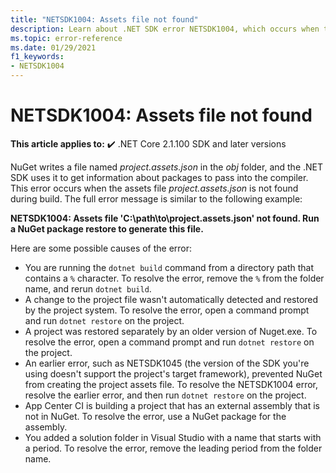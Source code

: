 ```yaml
---
title: "NETSDK1004: Assets file not found"
description: Learn about .NET SDK error NETSDK1004, which occurs when the project.assets.json file is not found.
ms.topic: error-reference
ms.date: 01/29/2021
f1_keywords:
- NETSDK1004
---
```

# NETSDK1004: Assets file not found

**This article applies to:** ✔️ .NET Core 2.1.100 SDK and later versions

NuGet writes a file named *project.assets.json* in the *obj* folder, and the .NET SDK uses it to get information about packages to pass into the compiler. This error occurs when the assets file *project.assets.json* is not found during build. The full error message is similar to the following example:

**NETSDK1004: Assets file 'C:\path\to\project.assets.json' not found. Run a NuGet package restore to generate this file.**

Here are some possible causes of the error:

* You are running the `dotnet build` command from a directory path that contains a `%` character. To resolve the error, remove the `%` from the folder name, and rerun `dotnet build`.
* A change to the project file wasn't automatically detected and restored by the project system. To resolve the error, open a command prompt and run `dotnet restore` on the project.
* A project was restored separately by an older version of Nuget.exe. To resolve the error, open a command prompt and run `dotnet restore` on the project.
* An earlier error, such as NETSDK1045 (the version of the SDK you're using doesn't support the project's target framework), prevented NuGet from creating the project assets file. To resolve the NETSDK1004 error, resolve the earlier error, and then run `dotnet restore` on the project.
* App Center CI is building a project that has an external assembly that is not in NuGet. To resolve the error, use a NuGet package for the assembly.
* You added a solution folder in Visual Studio with a name that starts with a period. To resolve the error, remove the leading period from the folder name.
